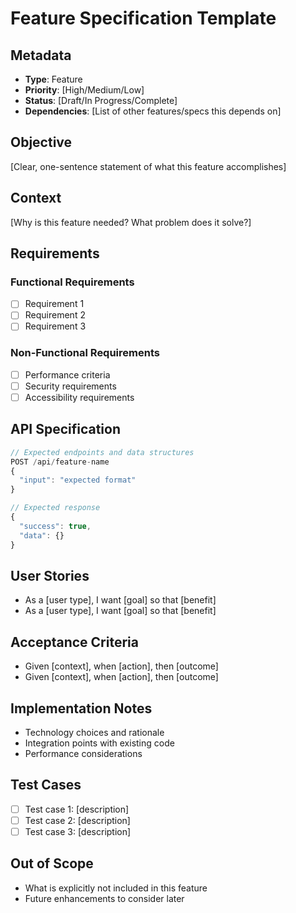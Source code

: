 # Feature Specification Template

## Metadata

- **Type**: Feature
- **Priority**: [High/Medium/Low]
- **Status**: [Draft/In Progress/Complete]
- **Dependencies**: [List of other features/specs this depends on]

## Objective

[Clear, one-sentence statement of what this feature accomplishes]

## Context

[Why is this feature needed? What problem does it solve?]

## Requirements

### Functional Requirements

- [ ] Requirement 1
- [ ] Requirement 2
- [ ] Requirement 3

### Non-Functional Requirements

- [ ] Performance criteria
- [ ] Security requirements
- [ ] Accessibility requirements

## API Specification

```javascript
// Expected endpoints and data structures
POST /api/feature-name
{
  "input": "expected format"
}

// Expected response
{
  "success": true,
  "data": {}
}
```

## User Stories

- As a [user type], I want [goal] so that [benefit]
- As a [user type], I want [goal] so that [benefit]

## Acceptance Criteria

- Given [context], when [action], then [outcome]
- Given [context], when [action], then [outcome]

## Implementation Notes

- Technology choices and rationale
- Integration points with existing code
- Performance considerations

## Test Cases

- [ ] Test case 1: [description]
- [ ] Test case 2: [description]
- [ ] Test case 3: [description]

## Out of Scope

- What is explicitly not included in this feature
- Future enhancements to consider later
